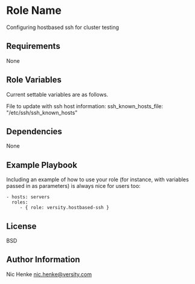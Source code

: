 Role Name
=========

Configuring hostbased ssh for cluster testing

Requirements
------------

None

Role Variables
--------------

Current settable variables are as follows.

File to update with ssh host information:
ssh_known_hosts_file: "/etc/ssh/ssh_known_hosts"

Dependencies
------------

None

Example Playbook
----------------

Including an example of how to use your role (for instance, with variables passed in as parameters) is always nice for users too:

    - hosts: servers
      roles:
         - { role: versity.hostbased-ssh }

License
-------

BSD

Author Information
------------------

Nic Henke <nic.henke@versity.com>
